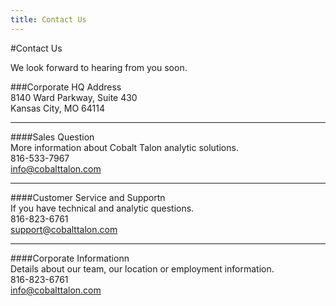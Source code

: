 ```yaml
---
title: Contact Us
---
```

#Contact Us

We look forward to hearing from you soon.

###Corporate HQ Address<br />
8140 Ward Parkway, Suite 430<br />
Kansas City, MO 64114<br />

---

####Sales Question<br/>
More information about Cobalt Talon analytic solutions.<br/>
816-533-7967<br/>
info@cobalttalon.com

---
####Customer Service and Supportn<br/>
If you have technical and analytic questions.<br/>
816-823-6761<br/>
support@cobalttalon.com

---
####Corporate Informationn<br/>
Details about our team, our location or employment information.<br/>
816-823-6761<br/>
info@cobalttalon.com